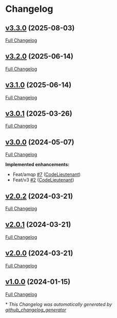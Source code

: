 # Changelog

## [v3.3.0](https://github.com/CodeLieutenant/uberfx-common/releases/tag/v3.3.0) (2025-08-03)

[Full Changelog](https://github.com/CodeLieutenant/uberfx-common/compare/v3.2.0...v3.3.0)

## [v3.2.0](https://github.com/CodeLieutenant/uberfx-common/releases/tag/v3.3.0) (2025-06-14)

[Full Changelog](https://github.com/CodeLieutenant/uberfx-common/compare/v3.1.0...v3.2.0)

## [v3.1.0](https://github.com/CodeLieutenant/uberfx-common/releases/tag/v3.3.0) (2025-06-14)

[Full Changelog](https://github.com/CodeLieutenant/uberfx-common/compare/v3.0.1...v3.1.0)

## [v3.0.1](https://github.com/CodeLieutenant/uberfx-common/releases/tag/v3.3.0) (2025-03-26)

[Full Changelog](https://github.com/CodeLieutenant/uberfx-common/compare/v3.0.0...v3.0.1)

## [v3.0.0](https://github.com/CodeLieutenant/uberfx-common/releases/tag/v3.3.0) (2024-05-07)

[Full Changelog](https://github.com/CodeLieutenant/uberfx-common/compare/v2.0.2...v3.0.0)

**Implemented enhancements:**

- Feat/amqp [\#7](https://github.com/CodeLieutenant/uberfx-common/pull/7) ([CodeLieutenant](https://github.com/CodeLieutenant))
- Feat/v3 [\#2](https://github.com/CodeLieutenant/uberfx-common/pull/2) ([CodeLieutenant](https://github.com/CodeLieutenant))

## [v2.0.2](https://github.com/CodeLieutenant/uberfx-common/releases/tag/v3.3.0) (2024-03-21)

[Full Changelog](https://github.com/CodeLieutenant/uberfx-common/compare/v2.0.1...v2.0.2)

## [v2.0.1](https://github.com/CodeLieutenant/uberfx-common/releases/tag/v3.3.0) (2024-03-21)

[Full Changelog](https://github.com/CodeLieutenant/uberfx-common/compare/v2.0.0...v2.0.1)

## [v2.0.0](https://github.com/CodeLieutenant/uberfx-common/releases/tag/v3.3.0) (2024-03-21)

[Full Changelog](https://github.com/CodeLieutenant/uberfx-common/compare/v1.0.0...v2.0.0)

## [v1.0.0](https://github.com/CodeLieutenant/uberfx-common/releases/tag/v3.3.0) (2024-01-15)

[Full Changelog](https://github.com/CodeLieutenant/uberfx-common/compare/a2602373a7b5eb732ae4e601861b3e0d4674d5a1...v1.0.0)



\* *This Changelog was automatically generated by [github_changelog_generator](https://github.com/github-changelog-generator/github-changelog-generator)*
